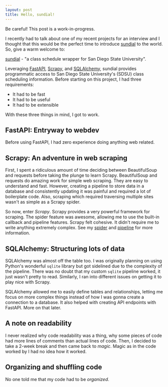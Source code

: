 ```yaml
---
layout: post
title: Hello, sundial!
---
```


<p class="message">
Be careful! This post is a work-in-progress.
</p>

I recently had to talk about one of my recent projects for an interview and I thought that this would be the perfect time to introduce [sundial](https://github.com/gnuyent/sundial) to the world. So, give a warm welcome to:

[sundial](https://github.com/gnuyent/sundial) - "a class schedule wrapper for San Diego State University".

Leveraging [FastAPI](https://fastapi.tiangolo.com/), [Scrapy](https://scrapy.org/), and [SQLAlchemy](https://www.sqlalchemy.org/), sundial provides programmatic access to San Diego State University's (SDSU) class scheduling information. Before starting on this project, I had three requirements:

* It had to be fast
* It had to be useful
* It had to be extensible

With these three things in mind, I got to work.

## FastAPI: Entryway to webdev

Before using FastAPI, I had zero experience doing anything web related.

## Scrapy: An adventure in web scraping

First, I spent a ridiculous amount of time deciding between BeautifulSoup and requests before taking the plunge to learn Scrapy. BeautifulSoup and requests do amazing work for simple web scraping. They are easy to understand and fast. However, creating a pipeline to store data in a database and consistently updating it was painful and required a lot of boilerplate code. Also, scraping which required traversing multiple sites wasn't as simple as a Scrapy spider.

So now, enter *Scrapy*. Scrapy provides a very powerful framework for scraping. The spider feature was awesome, allowing me to use the built-in callback and pipeline features. Scrapy felt cohesive. It didn't require me to write anything extremely complex. See my [spider](https://github.com/gnuyent/sundial/blob/master/sundial/scraper/spiders/all_courses.py) and [pipeline](https://github.com/gnuyent/sundial/blob/master/sundial/scraper/pipelines.py) for more information.

## SQLAlchemy: Structuring lots of data

SQLAlchemy was almost off the table too. I was originally planning on using Python's wonderful `sqlite` library but got sidelined due to the complexity of the pipeline. There was no doubt that my custom `sqlite` pipeline worked, it just wasn't pretty to read. Similarly, I ran into different issues on getting it to play nice with Scrapy.

SQLAlchemy allowed me to easily define tables and relationships, letting me focus on more complex things instead of how I was gonna create a connection to a database. It also helped with creating API endpoints with FastAPI. More on that later.

## A note on readability

I never realized why code readability was a thing, why some pieces of code had more lines of comments than actual lines of code. Then, I decided to take a 2-week break and then came back to *magic*. Magic as in the code worked by I had no idea how it worked.

## Organizing and shuffling code

No one told me that my code had to be *organized*.
